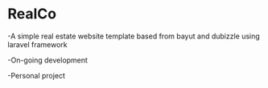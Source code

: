# RealCo
-A simple real estate website template based from bayut and dubizzle using laravel framework

-On-going development

-Personal project
